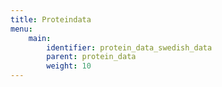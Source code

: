 ```yaml
---
title: Proteindata
menu:
    main:
        identifier: protein_data_swedish_data
        parent: protein_data
        weight: 10
---
```

